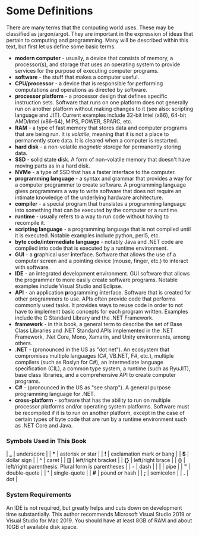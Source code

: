 # Some Definitions

There are many terms that the computing world uses.  These may be classified as jargon/argot. They are important in the expression of ideas that pertain to computing and programming.  Many will be described within this text, but first let us define some basic terms.

* __modern computer__ - usually, a device that consists of memory, a processor\(s\), and storage that uses an operating system to provide services for the purpose of executing computer programs.
* __software__ - the stuff that makes a computer useful.
* __CPU/processor__ - a device that is responsible for performing computations and operations as directed by software.
* __processor platform__ - a processor design that defines specific instruction sets.  Software that runs on one platform does not generally run on another platform without making changes to it \(see also: scripting language and JIT\).  Current examples include 32-bit Intel \(x86\), 64-bit AMD/Intel \(x86-64\), MIPS, POWER, SPARC, etc. 
* __RAM__ - a type of fast memory that stores data and computer programs that are being run.  It is _volatile_, meaning that it is not a place to permanently store data.  It is cleared when a computer is restarted.
* __hard disk__ - a non-volatile _magnetic storage_ for permanently storing data.
* __SSD__ - **s**olid **s**tate **d**isk.  A form of non-volatile memory that doesn't have moving parts as in a hard disk.
* __NVMe__ - a type of SSD that has a faster interface to the computer.
* __programming language__ - a syntax and grammar that provides a way for a computer programmer to create software.  A programming language gives programmers a way to write software that does not require an intimate knowledge of the underlying hardware architecture.
* __compiler__ - a special program that translates a programming language into something that can be executed by the computer or a runtime.
* __runtime__ - usually refers to a way to run code without having to recompile it.
* __scripting language__ - a programming language that is not compiled until it is executed.  Notable examples include python, perl5, etc.
* __byte code/intermediate language__ - notably Java and .NET code are compiled into code that is executed by a runtime environment.
* __GUI__ - a **g**raphical **u**ser **i**nterface.  Software that allows the use of a computer screen and a pointing device \(mouse, finger, etc.\) to interact with software.
* __IDE__ - an **i**ntegrated **d**evelopment **e**nvironment.  GUI software that allows the programmer to more easily create software programs.  Notable examples include Visual Studio and Eclipse.
* __API__ - an **a**pplication **p**rogramming **i**nterface.  Software that is created for other programmers to use.  APIs often provide code that performs commonly used tasks.  It provides ways to reuse code in order to not have to implement basic concepts for each program written.  Examples include the C Standard Library and the .NET Framework.
* __framework__ - in this book, a general term to describe the set of Base Class Libraries and .NET Standard APIs implemented in the .NET Framework, .Net Core, Mono, Xamarin, and Unity environments, among others.
* __.NET__ - \(pronounced in the US as "dot net"\).  An ecosystem that compromises multiple languages \(C#, VB.NET, F#, etc.\), multiple compilers \(such as Roslyn for C#\), an intermediate language specification \(CIL\), a common type system, a runtime \(such as RyuJIT\), base class libraries, and a comprehensive API to create computer programs.
* __C#__ - \(pronounced in the US as "see sharp"\).  A general purpose programming language for .NET.
* __cross-platform__ - software that has the ability to run on multiple processor platforms and/or operating system platforms.  Software must be recompiled if it is to run on another platform, except in the case of certain types of byte code that are run by a runtime environment such as .NET Core and Java.

### Symbols Used in This Book

| **\_** | underscore |
| **\*** | asterisk _or_ star |
| **\!** | exclamation mark _or_ bang |
| **$** | dollar sign |
| **^** | caret |
| **\[\]** | left/right bracket |
| **{}** | left/right brace |
| **\(\)** | left/right parenthesis.  Plural form is parentheses |
| **-** | dash |
| **\|** | pipe |
| **"** | double-quote |
| **'** | single-quote |
| **#** | pound _or_ hash |
| **;** | semicolon |
| **.** | dot |

### System Requirements

An IDE is not required, but greatly helps and cuts down on development time substantially.  This author recommends Microsoft Visual Studio 2019 or Visual Studio for Mac 2019.  You should have at least 8GB of RAM and about 10GB of available disk space.
